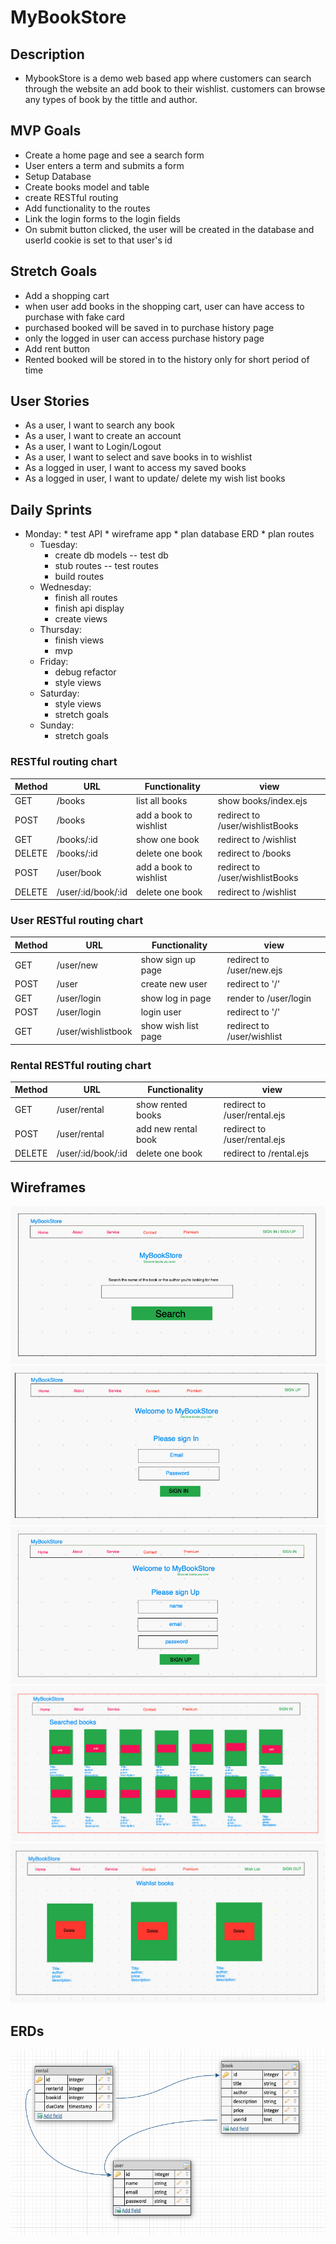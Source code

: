 # MyBookStore
## Description
* MybookStore is a demo web based app where customers can search through the website an add book to their wishlist. customers can browse any types of book by the tittle and author. 
## MVP Goals
* Create a home page and see a search form
* User enters a term and submits a form 
* Setup Database 
* Create books model and table 
* create RESTful routing
* Add functionality to the routes
* Link the login forms to the login fields
* On submit button clicked, the user will be created in the database and userId cookie is set to that user's id


## Stretch Goals

* Add a shopping cart 
* when user add books in the shopping cart, user can have access to purchase with fake card 
* purchased booked will be saved in to purchase history page
* only the logged in user can access purchase history page
* Add rent button
* Rented booked will be stored in to the history only for short period of time 


## User Stories

* As a user, I want to search any book 
* As a user, I want to create an account
* As a user, I want to Login/Logout
* As a user, I want to select and save books in to wishlist
* As a logged in user, I want to access my saved books 
* As a logged in user, I want to update/ delete my wish list books

## Daily Sprints


- Monday:
      * test API
      * wireframe app
      * plan database ERD
      * plan routes
    - Tuesday:
      * create db models -- test db
      * stub routes -- test routes
      * build routes
    - Wednesday:
      * finish all routes
      * finish api display
      * create views
    - Thursday:
      * finish views
      * mvp
    - Friday:
      * debug refactor
      * style views
    - Saturday:
      * style views
      * stretch goals
    - Sunday:
      * stretch goals

### RESTful routing chart

| Method | URL | Functionality | view |
|--------|-----|---------------|------|
| GET  | /books | list all books | show books/index.ejs
| POST | /books | add a book to wishlist | redirect to /user/wishlistBooks
| GET  | /books/:id | show one book |  redirect to /wishlist
| DELETE | /books/:id | delete one book | redirect to /books
| POST | /user/book | add a book to wishlist | redirect to /user/wishlistBooks
| DELETE | /user/:id/book/:id | delete one book|  redirect to /wishlist

### User RESTful routing chart
| Method | URL | Functionality | view |
|--------|-----|---------------|------|
| GET | /user/new | show sign up page | redirect to /user/new.ejs
| POST  | /user | create new user |  redirect to '/'
| GET | /user/login | show log in page | render to /user/login
| POST | /user/login | login user | redirect to '/'
| GET | /user/wishlistbook | show wish list page|  redirect to /user/wishlist

### Rental RESTful routing chart
| Method | URL | Functionality | view |
|--------|-----|---------------|------|
| GET | /user/rental | show rented books | redirect to /user/rental.ejs
| POST | /user/rental | add new rental book | redirect to /user/rental.ejs
| DELETE | /user/:id/book/:id | delete one book|  redirect to /rental.ejs



## Wireframes

![wireframe](wireframes/homepag.png)
![wireframe](wireframes/sign-in-page.png)
![wireframe](wireframes/sign-up-page.png)
![wireframe](wireframes/listOfBooks.png)
![wireframe](wireframes/wishlist_page.png)

## ERDs
![wireframe](wireframes/ERDs.png)

